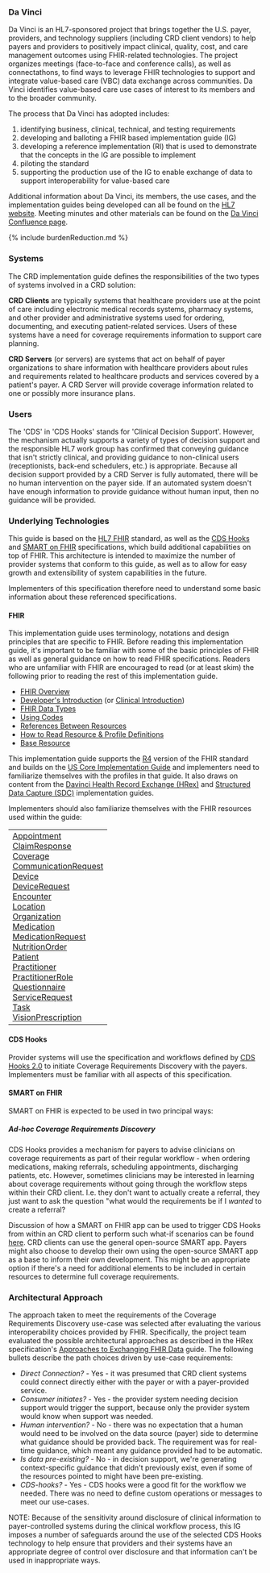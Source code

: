 ### Da Vinci
Da Vinci is an HL7-sponsored project that brings together the U.S. payer, providers, and technology suppliers (including CRD client vendors)  to help payers and providers to positively impact clinical, quality, cost, and care management outcomes using FHIR-related technologies. The project organizes meetings (face-to-face and conference calls), as well as connectathons, to find ways to leverage FHIR technologies to support and integrate value-based care (VBC) data exchange across communities. Da Vinci identifies value-based care use cases of interest to its members and to the broader community.

The process that Da Vinci has adopted includes:
1. identifying business, clinical, technical, and testing requirements
2. developing and balloting a FHIR based implementation guide (IG)
3. developing a reference implementation (RI) that is used to demonstrate that the concepts in the IG are possible to implement
4. piloting the standard
5. supporting the production use of the IG to enable exchange of data to support interoperability for value-based care

Additional information about Da Vinci, its members, the use cases, and the implementation guides being developed can all be found on the [HL7 website](http://www.hl7.org/about/davinci). Meeting minutes and other materials can be found on the [Da Vinci Confluence page](https://confluence.hl7.org/display/DVP).

{% include burdenReduction.md %}

### Systems
The CRD implementation guide defines the responsibilities of the two types of systems involved in a CRD solution:

**CRD Clients** are typically systems that healthcare providers use at the point of care including electronic medical records systems, pharmacy systems, and other provider and administrative systems used for ordering, documenting, and executing patient-related services.  Users of these systems have a need for coverage requirements information to support care planning.

**CRD Servers** (or servers) are systems that act on behalf of payer organizations to share information with healthcare providers about rules and requirements related to healthcare products and services covered by a patient's payer.  A CRD Server will provide coverage information related to one or possibly more insurance plans.

### Users
The 'CDS' in 'CDS Hooks' stands for 'Clinical Decision Support'. However, the mechanism actually supports a variety of types of decision support and the responsible HL7 work group has confirmed that conveying guidance that isn't strictly clinical, and providing guidance to non-clinical users (receptionists, back-end schedulers, etc.) is appropriate. Because all decision support provided by a CRD Server is fully automated, there will be no human intervention on the payer side. If an automated system doesn't have enough information to provide guidance without human input, then no guidance will be provided.

### Underlying Technologies

This guide is based on the [HL7 FHIR]({{site.data.fhir.path}}index.html) standard, as well as the [CDS Hooks](https://cds-hooks.hl7.org) and [SMART on FHIR](http://hl7.org/fhir/smart-app-launch/index.html) specifications, which build additional capabilities on top of FHIR.  This architecture is intended to maximize the number of provider systems that conform to this guide, as well as to allow for easy growth and extensibility of system capabilities in the future.

Implementers of this specification therefore need to understand some basic information about these referenced specifications.


#### FHIR

This implementation guide uses terminology, notations and design principles that are specific to FHIR.  Before reading this implementation guide, it's important to be familiar with some of the basic principles of FHIR as well as general guidance on how to read FHIR specifications.  Readers who are unfamiliar with FHIR are encouraged to read (or at least skim) the following prior to reading the rest of this implementation guide.

* [FHIR Overview]({{site.data.fhir.path}}overview.html)
* [Developer's Introduction]({{site.data.fhir.path}}overview-dev.html) (or [Clinical Introduction]({{site.data.fhir.path}}overview-clinical.html))
* [FHIR Data Types]({{site.data.fhir.path}}datatypes.html)
* [Using Codes]({{site.data.fhir.path}}terminologies.html)
* [References Between Resources]({{site.data.fhir.path}}references.html)
* [How to Read Resource & Profile Definitions]({{site.data.fhir.path}}formats.html)
* [Base Resource]({{site.data.fhir.path}}resource.html)

This implementation guide supports the [R4]({{site.data.fhir.path}}index.html) version of the FHIR standard and builds on the [US Core Implementation Guide]({{site.data.fhir.ver.uscore}}) and implementers need to familiarize themselves with the profiles in that guide.  It also draws on content from the [Davinci Health Record Exchange (HRex)]({{site.data.fhir.ver.hrex}}) and [Structured Data Capture (SDC)]({{site.data.fhir.ver.sdc}}) implementation guides.

Implementers should also familiarize themselves with the FHIR resources used within the guide:

<table>
    <td>
      <a href="{{site.data.fhir.path}}appointment.html">Appointment</a><br/>
      <a href="{{site.data.fhir.path}}claimresponse.html">ClaimResponse</a><br/>
      <a href="{{site.data.fhir.path}}coverage.html">Coverage</a><br/>
      <a href="{{site.data.fhir.path}}communicationrequest.html">CommunicationRequest</a><br/>
      <a href="{{site.data.fhir.path}}device.html">Device</a><br/>
      <a href="{{site.data.fhir.path}}devicerequest.html">DeviceRequest</a><br/>
      <a href="{{site.data.fhir.path}}encounter.html">Encounter</a><br/>
      <a href="{{site.data.fhir.path}}location.html">Location</a><br/>
      <a href="{{site.data.fhir.path}}organization.html">Organization</a><br/>
      <a href="{{site.data.fhir.path}}medication.html">Medication</a><br/>
      <a href="{{site.data.fhir.path}}medicationrequest.html">MedicationRequest</a><br/>
      <a href="{{site.data.fhir.path}}nutritionorder.html">NutritionOrder</a><br/>
      <a href="{{site.data.fhir.path}}patient.html">Patient</a><br/>
      <a href="{{site.data.fhir.path}}practitioner.html">Practitioner</a><br/>
      <a href="{{site.data.fhir.path}}practitionerrole.html">PractitionerRole</a><br/>
      <a href="{{site.data.fhir.path}}questionnaire.html">Questionnaire</a><br/>
      <a href="{{site.data.fhir.path}}servicerequest.html">ServiceRequest</a><br/>
      <a href="{{site.data.fhir.path}}task.html">Task</a><br/>
      <a href="{{site.data.fhir.path}}visionprescription.html">VisionPrescription</a>
    </td>
</table>

#### CDS Hooks
Provider systems will use the specification and workflows defined by [CDS Hooks 2.0](https://cds-hooks.hl7.org/2.0) to initiate Coverage Requirements Discovery with the payers. Implementers must be familiar with all aspects of this specification.

#### SMART on FHIR
SMART on FHIR is expected to be used in two principal ways:

##### Ad-hoc Coverage Requirements Discovery
CDS Hooks provides a mechanism for payers to advise clinicians on coverage requirements as part of their regular workflow - when ordering medications, making referrals, scheduling appointments, discharging patients, etc.  However, sometimes clinicians may be interested in learning about coverage requirements without going through the workflow steps within their CRD client.  I.e. they don't want to actually create a referral, they just want to ask the question "what would the requirements be if I *wanted* to create a referral?

Discussion of how a SMART on FHIR app can be used to trigger CDS Hooks from within an CRD client to perform such what-if scenarios can be found [here](foundation.html#smart-on-fhir-hook-invocation).  CRD clients can use the general open-source SMART app.  Payers might also choose to develop their own using the open-source SMART app as a base to inform their own development.  This might be an appropriate option if there's a need for additional elements to be included in certain resources to determine full coverage requirements.

### Architectural Approach
The approach taken to meet the requirements of the Coverage Requirements Discovery use-case was selected after evaluating the various interoperability choices provided by FHIR.  Specifically, the project team evaluated the possible architectural approaches as described in the HRex specification's [Approaches to Exchanging FHIR Data]({{site.data.fhir.ver.hrex}}/exchanging.html) guide.  The following bullets describe the path choices driven by use-case requirements:

* *Direct Connection?* - Yes - it was presumed that CRD client systems could connect directly either with the payer or with a payer-provided service.
* *Consumer initiates?* - Yes - the provider system needing decision support would trigger the support, because only the provider system would know when support was needed.
* *Human intervention?* - No - there was no expectation that a human would need to be involved on the data source (payer) side to determine what guidance should be provided back.  The requirement was for real-time guidance, which meant any guidance provided had to be automatic.
* *Is data pre-existing?* - No - in decision support, we're generating context-specific guidance that didn't previously exist, even if some of the resources pointed to might have been pre-existing.
* *CDS-hooks?* - Yes - CDS hooks were a good fit for the workflow we needed.  There was no need to define custom operations or messages to meet our use-cases.

NOTE: Because of the sensitivity around disclosure of clinical information to payer-controlled systems during the clinical workflow process, this IG imposes a number of safeguards around the use of the selected CDS Hooks technology to help ensure that providers and their systems have an appropriate degree of control over disclosure and that information can't be used in inappropriate ways.
